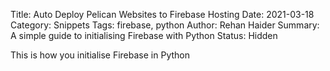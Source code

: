 Title: Auto Deploy Pelican Websites to Firebase Hosting
Date: 2021-03-18
Category: Snippets
Tags: firebase, python
Author: Rehan Haider
Summary: A simple guide to initialising Firebase with Python
Status: Hidden

This is how you initialise Firebase in Python